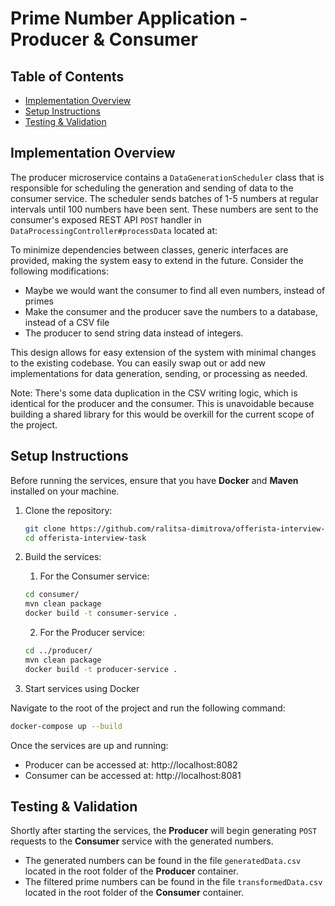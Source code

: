 # Prime Number Application - Producer & Consumer
## Table of Contents
- [Implementation Overview](#implementation-overview)
- [Setup Instructions](#setup-instructions)
- [Testing & Validation](#testing--validation)
## Implementation Overview

The producer microservice contains a `DataGenerationScheduler` class that is responsible for scheduling the generation and sending of data to the consumer service. The scheduler sends batches of 1-5 numbers at regular intervals until 100 numbers have been sent. These numbers are sent to the consumer's exposed REST API `POST` handler in `DataProcessingController#processData` located at:


To minimize dependencies between classes, generic interfaces are provided, making the system easy to extend in the future. Consider the following modifications:
- Maybe we would want the consumer to find all even numbers, instead of primes
- Make the consumer and the producer save the numbers to a database, instead of a CSV file
- The producer to send string data instead of integers.

This design allows for easy extension of the system with minimal changes to the existing codebase. You can easily swap out or add new implementations for data generation, sending, or processing as needed.

Note: There's some data duplication in the CSV writing logic, which is identical for the producer and the consumer. This is unavoidable because building a shared library for this would be overkill for the current scope of the project.

## Setup Instructions

Before running the services, ensure that you have **Docker** and **Maven** installed on your machine.

1. Clone the repository:
   ```bash
   git clone https://github.com/ralitsa-dimitrova/offerista-interview-task.git
   cd offerista-interview-task
   ```
   
2. Build the services:
   1. For the Consumer service:
   ```bash
   cd consumer/
   mvn clean package
   docker build -t consumer-service .
   ```

   2. For the Producer service:
   ```bash
   cd ../producer/
   mvn clean package
   docker build -t producer-service .
   ```

3. Start services using Docker

Navigate to the root of the project and run the following command:
   ```bash
   docker-compose up --build
   ```

Once the services are up and running:

- Producer can be accessed at: http://localhost:8082
- Consumer can be accessed at: http://localhost:8081

## Testing & Validation

Shortly after starting the services, the **Producer** will begin generating `POST` requests to the **Consumer** service with the generated numbers.

- The generated numbers can be found in the file `generatedData.csv` located in the root folder of the **Producer** container.
- The filtered prime numbers can be found in the file `transformedData.csv` located in the root folder of the **Consumer** container.